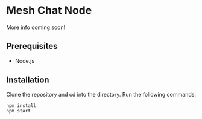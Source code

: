 # Mesh Chat Node
More info coming soon!
## Prerequisites 
* Node.js  

## Installation
Clone the repository and cd into the directory. Run the following commands:
```
npm install
npm start
```

